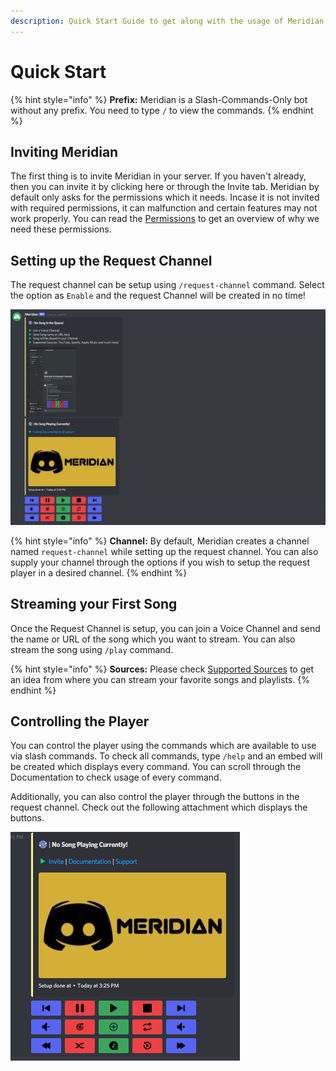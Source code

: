 ```yaml
---
description: Quick Start Guide to get along with the usage of Meridian.
---
```


# Quick Start

{% hint style="info" %}
**Prefix:** Meridian is a Slash-Commands-Only bot without any prefix. You need to type `/` to view the commands.
{% endhint %}

## Inviting Meridian

The first thing is to invite Meridian in your server. If you haven't already, then you can invite it by clicking here or through the Invite tab. Meridian by default only asks for the permissions which it needs. Incase it is not invited with required permissions, it can malfunction and certain features may not work properly. You can read the [Permissions](faq/permissions.md) to get an overview of why we need these permissions.

## Setting up the Request Channel

The request channel can be setup using `/request-channel` command. Select the option as `Enable` and the request Channel will be created in no time!

![](<.gitbook/assets/image (1).png>)

{% hint style="info" %}
**Channel:** By default, Meridian creates a channel named `request-channel` while setting up the request channel. You can also supply your channel through the options if you wish to setup the request player in a desired channel.
{% endhint %}

## Streaming your First Song &#x20;

Once the Request Channel is setup, you can join a Voice Channel and send the name or URL of the song which you want to stream. You can also stream the song using `/play` command.&#x20;

{% hint style="info" %}
**Sources:** Please check [Supported Sources](faq/music/supported-sources.md) to get an idea from where you can stream your favorite songs and playlists.
{% endhint %}

## Controlling the Player&#x20;

You can control the player using the commands which are available to use via slash commands. To check all commands, type `/help` and an embed will be created which displays every command. You can scroll through the Documentation to check usage of every command.

Additionally, you can also control the player through the buttons in the request channel. Check out the following attachment which displays the buttons.

![](.gitbook/assets/image.png)
